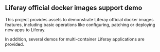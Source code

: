 ## Liferay official docker images support demo

This project provides assets to demonstrate Liferay official docker images features, including basic operations like configuring, patching or deploying new apps to Liferay.

In addition, several demos for multi-container Liferay applications are provided.
